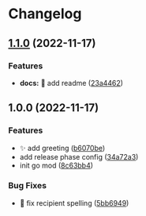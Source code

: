 # Changelog

## [1.1.0](https://github.com/neildaly-wpengine/changelog-gen/compare/v1.0.0...v1.1.0) (2022-11-17)


### Features

* **docs:** :memo: add readme ([23a4462](https://github.com/neildaly-wpengine/changelog-gen/commit/23a4462e3238a452196581a33ba2e6b1f5f8aaa1))

## 1.0.0 (2022-11-17)


### Features

* :sparkles: add greeting ([b6070be](https://github.com/neildaly-wpengine/changelog-gen/commit/b6070be597b76d9b91e1f0bee89b4ba729d4970b))
* add release phase config ([34a72a3](https://github.com/neildaly-wpengine/changelog-gen/commit/34a72a32fea0f49c1bfc60db630247e177d29fdc))
* init go mod ([8c63bb4](https://github.com/neildaly-wpengine/changelog-gen/commit/8c63bb42a09a591e8109fd646c7e30788f20e5de))


### Bug Fixes

* :bug: fix recipient spelling ([5bb6949](https://github.com/neildaly-wpengine/changelog-gen/commit/5bb6949b75ad499c31f53401079a46749e82237c))
